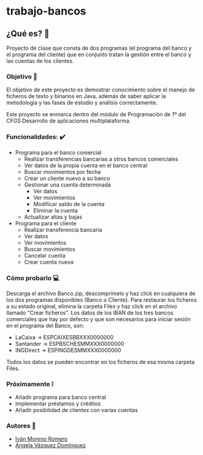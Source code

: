 # trabajo-bancos

## ¿Qué es? :bank:
Proyecto de clase que consta de dos programas (el programa del banco y el programa del cliente) que en conjunto tratan la gestión entre el banco y las cuentas de los clientes.

### Objetivo :open_file_folder:
El objetivo de este proyecto es demostrar conocimiento sobre el manejo de ficheros de texto y binarios en Java, además de saber aplicar la metodología y las fases de estudio y análisis correctamente. 

Este proyecto se enmarca dentro del módulo de Programación de 1º del CFGS Desarrollo de aplicaciones multiplataforma.

### Funcionalidades: :heavy_check_mark:
* Programa para el banco comercial
    * Realizar transferencias bancarias a otros bancos comerciales
    * Ver datos de la propia cuenta en el banco central
    * Buscar movimientos por fecha
    * Crear un cliente nuevo a su banco
    * Gestionar una cuenta determinada
        * Ver datos
        * Ver movimientos
        * Modificar saldo de la cuenta
        * Eliminar la cuenta
    * Actualizar altas y bajas   
* Programa para el cliente
    * Realizar transferencia bancaria
    * Ver datos
    * Ver movimientos
    * Buscar movimientos
    * Cancelar cuenta
    * Crear cuenta nueva
    
### Cómo probarlo :computer:
Descarga el archivo Banco.zip, descomprímelo y haz click en cualquiera de los dos programas disponibles (Banco o Cliente). Para restaurar los ficheros a su estado original, elimina la carpeta Files y haz click en el archivo llamado "Crear ficheros".
Los datos de los IBAN de los tres bancos comerciales que hay por defecto y que son necesarios para iniciar sesión en el programa del Banco, son:
   * LaCaixa -> ESPCAIXESBBXXX0000000
   * Santander -> ESPBSCHESMMXXX0000000
   * INGDirect -> ESPINGDESMMXXX0000000
   
Todos los datos se pueden encontrar en los ficheros de esa misma carpeta Files.

### Próximamente  :grey_exclamation: 
   * Añadir programa para banco central
   * Implementar préstamos y créditos
   * Añadir posibilidad de clientes con varias cuentas

### Autores :busts_in_silhouette:
* [Iván Moreno Romero](https://github.com/Ivanmr96) 
* [Ángela Vázquez Domínguez](https://github.com/randomkwiz) 
